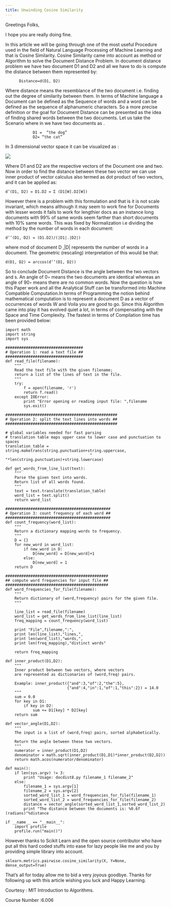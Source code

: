 ```yaml
---
title: Unwinding Cosine Similarity
---
```


Greetings Folks,

I hope you are really doing fine.

In this article we will be going through one of the most useful Procedure used in the field of Natural Language Processing of Machine Learning and that is Cosine Similarity.
Cosine Similarity came into account as method or Algorithm to solve the Document Distance Problem.
In document distance problem we have two document D1 and D2 and all we have to do is compute the distance between them represented by:
```
      Distance=d(D1, D2)
```
Where distance means the resemblance of the two document i.e. finding out the degree of similarity between them.
In terms of Machine language a Document can be defined as the Sequence of words and a word can be defined as the sequence of alphanumeric characters. So a more precise definition or the goal for Document Distance can be presented as the idea of finding shared words between the two documents.
Let us take the Scenario where in we have two documents as .
```
            D1 =  “the dog”
            D2= “the cat”
 ```
In 3 dimensional vector space it can be visualized as :


![](https://i.imgur.com/SFjpyGw.png)


Where D1 and D2 are the respective vectors of the Document one and two.
Now in order to find the distance between these two vector we can use inner product of vector calculus also termed as dot product of two vectors, and it can be applied as:
```
d’(D1, D2) = D1.D2 = Σ (D1[W].D2[W])
```
However there is a problem with this formulation and that is it is not scale invariant, which means although it may seem to work fine for Documents with lesser words it fails to work for lengthier docs as an instance long documents with 99% of same words seem farther than short documents with 10% same words.
This was fixed by Normalization  i.e  dividing the method by the number of words in each document:
```
d’’(D1, D2) = (D1.D2)/(|D1|.|D2|)
```
where mod of document D ,|D| represents the number of words in a document. 
The geometric (rescaling) interpretation of this would be that: 
```
d(D1, D2) = arccos(d’’(D1, D2))
```
So to conclude Document Distance is the angle between the two vectors and s. An angle of 0◦ means the two documents are identical whereas an angle of 90◦ means there are no common words.
Now the question is how this Paper work and all the Analytical Stuff can be transformed into Machine Compatible Computation.In terms of Programming the notion behind mathematical computation is to represent a document D as a vector of occurrences of words W and Voila you are good to go.
Since this Algorithm came into play it has evolved quiet a lot, in terms of compensating with the Space and Time Complexity.
The fastest in terms of Compilation time has been provided below:

```
import math
import string
import sys

##################################
# Operation 1: read a text file ##
##################################
def read_file(filename):
    """ 
    Read the text file with the given filename;
    return a list of the lines of text in the file.
    """
    try:
        f = open(filename, 'r')
        return f.read()
    except IOError:
        print "Error opening or reading input file: ",filename
        sys.exit()

#################################################
# Operation 2: split the text lines into words ##
#################################################

# global variables needed for fast parsing
# translation table maps upper case to lower case and punctuation to spaces
translation_table = string.maketrans(string.punctuation+string.uppercase,
                                     " "*len(string.punctuation)+string.lowercase)

def get_words_from_line_list(text):
    """
    Parse the given text into words.
    Return list of all words found.
    """
    text = text.translate(translation_table)
    word_list = text.split()
    return word_list

##############################################
# Operation 3: count frequency of each word ##
##############################################
def count_frequency(word_list):
    """
    Return a dictionary mapping words to frequency.
    """
    D = {}
    for new_word in word_list:
        if new_word in D:
            D[new_word] = D[new_word]+1
        else:
            D[new_word] = 1
    return D

#############################################
## compute word frequencies for input file ##
#############################################
def word_frequencies_for_file(filename):
    """
    Return dictionary of (word,frequency) pairs for the given file.
    """

    line_list = read_file(filename)
    word_list = get_words_from_line_list(line_list)
    freq_mapping = count_frequency(word_list)

    print "File",filename,":",
    print len(line_list),"lines,",
    print len(word_list),"words,",
    print len(freq_mapping),"distinct words"

    return freq_mapping

def inner_product(D1,D2):
    """
    Inner product between two vectors, where vectors
    are represented as dictionaries of (word,freq) pairs.

    Example: inner_product({"and":3,"of":2,"the":5},
                           {"and":4,"in":1,"of":1,"this":2}) = 14.0 
    """
    sum = 0.0
    for key in D1:
        if key in D2:
            sum += D1[key] * D2[key]
    return sum

def vector_angle(D1,D2):
    """
    The input is a list of (word,freq) pairs, sorted alphabetically.

    Return the angle between these two vectors.
    """
    numerator = inner_product(D1,D2)
    denominator = math.sqrt(inner_product(D1,D1)*inner_product(D2,D2))
    return math.acos(numerator/denominator)

def main():
    if len(sys.argv) != 3:
        print "Usage: docdist8.py filename_1 filename_2"
    else:
        filename_1 = sys.argv[1]
        filename_2 = sys.argv[2]
        sorted_word_list_1 = word_frequencies_for_file(filename_1)
        sorted_word_list_2 = word_frequencies_for_file(filename_2)
        distance = vector_angle(sorted_word_list_1,sorted_word_list_2)
        print "The distance between the documents is: %0.6f (radians)"%distance

if __name__ == "__main__":
    import profile
    profile.run("main()")

```
However thanks to Scikit Learn and the open source contributor who have put all this hard coded stuffs into ease for lazy people like me and you by providing simple library into account.
```
sklearn.metrics.pairwise.cosine_similarity(X, Y=None, dense_output=True)
```

That’s all for today allow me to bid a very joyous goodbye.
Thanks for following up with this article wishing you luck and Happy Learning.

Courtesy : MIT Introduction to Algorithms.

Course Number :6.006
